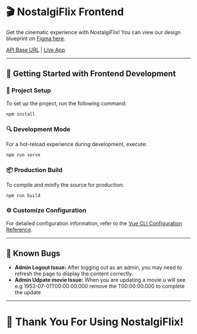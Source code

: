# 🎬 **NostalgiFlix Frontend**

Get the cinematic experience with NostalgiFlix! You can view our design blueprint on [Figma here](https://www.figma.com/file/ND7mX4vyA5tai77Xhfa44z/Nostalgiflix?type=design&t=GemX0qthfIzG0YSv-6).

[API Base URL](https://backendnost.onrender.com/) | [Live App](https://nostalgiflix-dbf2c.web.app/)

---

## 🚀 **Getting Started with Frontend Development**

### 🔧 **Project Setup**
To set up the project, run the following command:

```
npm install
```

### 🔍 **Development Mode**
For a hot-reload experience during development, execute:

```
npm run serve
```

### 📦 **Production Build**
To compile and minify the source for production:

```
npm run build
```

### ⚙️ **Customize Configuration**
For detailed configuration information, refer to the [Vue CLI Configuration Reference](https://cli.vuejs.org/config/).

---

## 🐞 **Known Bugs**

- **Admin Logout Issue:** After logging out as an admin, you may need to refresh the page to display the content correctly.
- **Admin Udpate movie  Issue:** When you are updating a movie u will see e.g  1953-07-01T00:00:00.000 remove the T00:00:00.000 to complete the update 


---

# 🙏 **Thank You For Using NostalgiFlix!**


